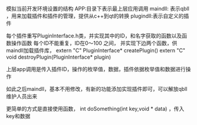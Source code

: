 模拟当前开发环境设置的结构
APP:目录下表示最上层应用调用
maindll: 表示qbll ，用来加载插件和插件的管理，提供从c++到qt的转换
plugindll:表示自定义的插件

每个插件重写PluginInterface.h类，并实现其中的ID，和名字获取的函数以及函数操作函数
每个ID不能重复，ID在0～100 之间，
并实现下边两个函数，供maindll加载插件库，
extern "C" PluginInterface* createPlugin() 
extern "C" void destroyPlugin(PluginInterface* plugin) 

上层app调用是传入插件ID，操作的枚举值，数据，插件依据枚举值和数据进行操作

如此之后maindll，基本不用修改，有新的功能添加实现插件即可，可以解放qbll维护人员出来




更简单的方式是直接使用函数，  int doSomething(int key,void * data) ，传入key和数据